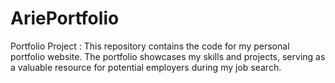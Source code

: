 # AriePortfolio
Portfolio Project :  This repository contains the code for my personal portfolio website. The portfolio showcases my skills and projects, serving as a valuable resource for potential employers during my job search.
